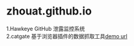 # zhouat.github.io
1.Hawkeye  GitHub 泄露监控系统  
2.catgate  基于浏览器插件的数据抓取工具[demo url](http://ftqq.com/%E7%80%9A%E6%B9%96%E5%90%AC%E9%9B%A8/001.adoc?hmsr=toutiao.io&utm_medium=toutiao.io&utm_source=toutiao.io)
